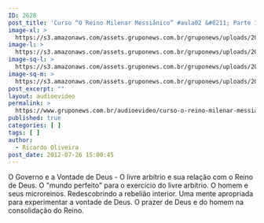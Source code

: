 ```yaml
---
ID: 2628
post_title: 'Curso “O Reino Milenar Messiânico” #aula02 &#8211; Parte 1'
image-xl: >
  https://s3.amazonaws.com/assets.gruponews.com.br/gruponews/uploads/2012/07/banner_rmma2-pt1.jpg
image-l: >
  https://s3.amazonaws.com/assets.gruponews.com.br/gruponews/uploads/2012/07/banner_rmma2-pt1.jpg
image-sq-l: >
  https://s3.amazonaws.com/assets.gruponews.com.br/gruponews/uploads/2012/07/banner_rmma2-pt1.jpg
image-sq-m: >
  https://s3.amazonaws.com/assets.gruponews.com.br/gruponews/uploads/2012/07/banner_rmma2-pt1-720x320.jpg
post_excerpt: ""
layout: audioevideo
permalink: >
  https://www.gruponews.com.br/audioevideo/curso-o-reino-milenar-messianico-aula02-parte-1
published: true
categories: [ ]
tags: [ ]
author:
  - Ricardo Oliveira
post_date: 2012-07-26 15:00:45
---
```

O Governo e a Vontade de Deus - O livre arbítrio e sua relação com o Reino de Deus. O "mundo perfeito" para o exercício do livre arbítrio. O homem e seus microreinos. Redescobrindo a rebelião interior. Uma mente apropriada para experimentar a vontade de Deus. O prazer de Deus e do homem na consolidação do Reino.

&nbsp;